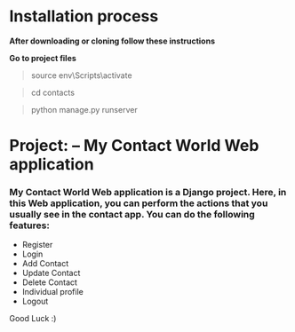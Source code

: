 # Installation process
**After downloading or cloning follow these instructions**

**Go to project files**
> source env\Scripts\activate

> cd contacts

> python manage.py runserver

# Project: – My Contact World Web application
### My Contact World Web application is a Django project. Here, in this Web application, you can perform the actions that you usually see in the contact app. You can do the following features:

- Register
- Login
- Add Contact
- Update Contact
- Delete Contact
- Individual profile
- Logout

Good Luck :)
